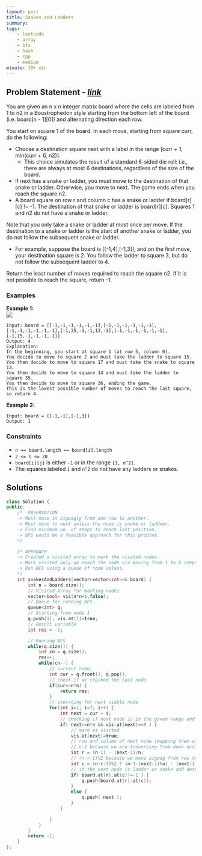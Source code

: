 ```yaml
---
layout: post
title: Snakes and Ladders                       
summary:
tags:
    - leetcode
    - array
    - bfs
    - hash
    - cpp
    - medium
minute: 10+ min
---
```


## Problem Statement - [*link*](https://leetcode.com/problems/snakes-and-ladders/description/)  

You are given an n x n integer matrix board where the cells are labeled from 1 to n2 in a Boustrophedon style starting from the bottom left of the board (i.e. board[n - 1][0]) and alternating direction each row.

You start on square 1 of the board. In each move, starting from square curr, do the following:

+ Choose a destination square next with a label in the range [curr + 1, min(curr + 6, n2)].
    - This choice simulates the result of a standard 6-sided die roll: i.e., there are always at most 6 destinations, regardless of the size of the board.
+ If next has a snake or ladder, you must move to the destination of that snake or ladder. Otherwise, you move to next.
The game ends when you reach the square n2.
+ A board square on row r and column c has a snake or ladder if board[r][c] != -1. The destination of that snake or ladder is board[r][c]. Squares 1 and n2 do not have a snake or ladder.

Note that you only take a snake or ladder at most once per move. If the destination to a snake or ladder is the start of another snake or ladder, you do not follow the subsequent snake or ladder.

+ For example, suppose the board is [[-1,4],[-1,3]], and on the first move, your destination square is 2. You follow the ladder to square 3, but do not follow the subsequent ladder to 4.

Return the least number of moves required to reach the square n2. If it is not possible to reach the square, return -1.

### Examples


**Example 1:**   
<img src="https://assets.leetcode.com/uploads/2018/09/23/snakes.png">
```
Input: board = [[-1,-1,-1,-1,-1,-1],[-1,-1,-1,-1,-1,-1],[-1,-1,-1,-1,-1,-1],[-1,35,-1,-1,13,-1],[-1,-1,-1,-1,-1,-1],[-1,15,-1,-1,-1,-1]]
Output: 4
Explanation: 
In the beginning, you start at square 1 (at row 5, column 0).
You decide to move to square 2 and must take the ladder to square 15.
You then decide to move to square 17 and must take the snake to square 13.
You then decide to move to square 14 and must take the ladder to square 35.
You then decide to move to square 36, ending the game.
This is the lowest possible number of moves to reach the last square, so return 4.
```


**Example 2:**   
```
Input: board = [[-1,-1],[-1,3]]
Output: 1
```


### Constraints

+ `n == board.length == board[i].length`
+ `2 <= n <= 20`
+ `board[i][j]` is either `-1` or in the range `[1, n^2]`.
+ The squares labeled `1` and `n^2` do not have any ladders or snakes.

## Solutions

```cpp
class Solution {
public:
    /*  OBSERVATION
    -> Must move in zigzagly from one row to another.
    -> Must move to next unless the node is snake or laddder.
    -> Find minimum no. of steps to reach last position.
    -> BFS would be a feasible approach for this problem.
    */

    /* APPROACH
    -> Created a visited array to mark the visited nodes.
    -> Mark visited only we reach the node via moving from 1 to 6 steps ahead.
    -> Run BFS using a queue of node values.
    */ 
    int snakesAndLadders(vector<vector<int>>& board) {
        int n = board.size();
        // Visited Array for marking nodes
        vector<bool> vis(n*n+1,false);
        // Queue for running BFS
        queue<int> q;
        // Starting from node 1
        q.push(1); vis.at(1)=true;
        // Result variable
        int res = -1;

        // Running BFS
        while(q.size()) {
            int cn = q.size();
            res++;
            while(cn--) {
                // current node;
                int cur = q.front(); q.pop();
                // check if we reached the last node
                if(cur==n*n) {
                    return res;
                } 
                // iterating for next viable node
                for(int i=1; i<7; i++) {
                    int next = cur + i;
                    // checking if next node is in the given range and already not visited.
                    if( next<=n*n && vis.at(next)==0 ) {
                        // mark as visited
                        vis.at(next)=true;
                        // row and column of next node (mapping them with board co-ords)
                        // n-1 because we are traversing from down according to the board
                        int r = (n-1) - (next-1)/n; 
                        // (n-r-1)%2 because we move zigzag from row to row
                        int c = (n-r-1)%2 ? (n-1-(next-1)%n) : (next-1)%n;
                        // if the next node is ladder or snake add destination node else add this next node in queue
                        if( board.at(r).at(c)!=-1 ) {
                            q.push(board.at(r).at(c));
                        } 
                        else {
                            q.push( next );
                        }                    
                    }

                }
            }
        }
        return -1;
    }
};
```

